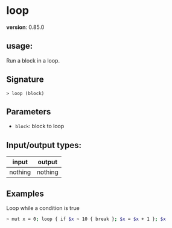 # loop

**version**: 0.85.0

## **usage**:

Run a block in a loop.

## Signature

`> loop (block)`

## Parameters

- `block`: block to loop

## Input/output types:

| input   | output  |
| ------- | ------- |
| nothing | nothing |

## Examples

Loop while a condition is true

```bash
> mut x = 0; loop { if $x > 10 { break }; $x = $x + 1 }; $x
```
